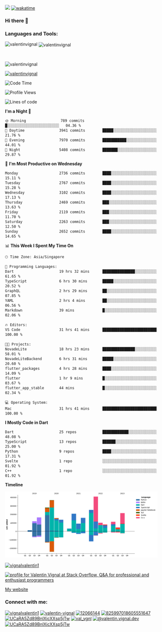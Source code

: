 
![](https://komarev.com/ghpvc/?username=valentinvignal&label=Profile%20views&color=0e75b6&style=flat)
[![wakatime](https://wakatime.com/badge/user/a700230c-ba51-4378-8fbc-fbcb542401ed.svg)](https://wakatime.com/@a700230c-ba51-4378-8fbc-fbcb542401ed)

### Hi there 👋

<h3 align="left">Languages and Tools:</h3>


<p><img align="left" src="https://github-readme-stats.vercel.app/api?username=ValentinVignal&count_private=true&show_icons=true&theme=dark" alt="valentinvignal" /></p>

<p>&nbsp;<img align="center" src="https://github-readme-stats.vercel.app/api/top-langs/?username=ValentinVignal&hide=jupyter%20notebook&layout=compact&theme=dark" alt="valentinvignal" /></p>

<br/>

<p><img align="center" src="https://github-readme-streak-stats.herokuapp.com/?user=valentinvignal&theme=dark" alt="valentinvignal" /></p>


<p align="left"> <a href="https://github.com/ryo-ma/github-profile-trophy"><img src="https://github-profile-trophy.vercel.app/?username=valentinvignal&theme=darkhub" alt="valentinvignal" /></a> </p>

<!--START_SECTION:waka-->
![Code Time](http://img.shields.io/badge/Code%20Time-1%2C986%20hrs%2057%20mins-blue)

![Profile Views](http://img.shields.io/badge/Profile%20Views-0-blue)

![Lines of code](https://img.shields.io/badge/From%20Hello%20World%20I%27ve%20Written-2.9%20million%20lines%20of%20code-blue)

**I'm a Night 🦉** 

```text
🌞 Morning                789 commits         █░░░░░░░░░░░░░░░░░░░░░░░░   04.36 % 
🌆 Daytime                3941 commits        █████░░░░░░░░░░░░░░░░░░░░   21.76 % 
🌃 Evening                7970 commits        ███████████░░░░░░░░░░░░░░   44.01 % 
🌙 Night                  5408 commits        ███████░░░░░░░░░░░░░░░░░░   29.87 % 
```
📅 **I'm Most Productive on Wednesday** 

```text
Monday                   2736 commits        ████░░░░░░░░░░░░░░░░░░░░░   15.11 % 
Tuesday                  2767 commits        ████░░░░░░░░░░░░░░░░░░░░░   15.28 % 
Wednesday                3102 commits        ████░░░░░░░░░░░░░░░░░░░░░   17.13 % 
Thursday                 2469 commits        ███░░░░░░░░░░░░░░░░░░░░░░   13.63 % 
Friday                   2119 commits        ███░░░░░░░░░░░░░░░░░░░░░░   11.70 % 
Saturday                 2263 commits        ███░░░░░░░░░░░░░░░░░░░░░░   12.50 % 
Sunday                   2652 commits        ████░░░░░░░░░░░░░░░░░░░░░   14.65 % 
```


📊 **This Week I Spent My Time On** 

```text
🕑︎ Time Zone: Asia/Singapore

💬 Programming Languages: 
Dart                     19 hrs 32 mins      ███████████████░░░░░░░░░░   61.65 % 
TypeScript               6 hrs 30 mins       █████░░░░░░░░░░░░░░░░░░░░   20.52 % 
GraphQL                  2 hrs 29 mins       ██░░░░░░░░░░░░░░░░░░░░░░░   07.85 % 
YAML                     2 hrs 4 mins        ██░░░░░░░░░░░░░░░░░░░░░░░   06.56 % 
Markdown                 39 mins             █░░░░░░░░░░░░░░░░░░░░░░░░   02.06 % 

🔥 Editors: 
VS Code                  31 hrs 41 mins      █████████████████████████   100.00 % 

🐱‍💻 Projects: 
NovadeLite               18 hrs 23 mins      ███████████████░░░░░░░░░░   58.01 % 
NovadeLiteBackend        6 hrs 31 mins       █████░░░░░░░░░░░░░░░░░░░░   20.60 % 
flutter_packages         4 hrs 28 mins       ████░░░░░░░░░░░░░░░░░░░░░   14.09 % 
flutter                  1 hr 9 mins         █░░░░░░░░░░░░░░░░░░░░░░░░   03.67 % 
flutter_app_stable       44 mins             █░░░░░░░░░░░░░░░░░░░░░░░░   02.34 % 

💻 Operating System: 
Mac                      31 hrs 41 mins      █████████████████████████   100.00 % 
```

**I Mostly Code in Dart** 

```text
Dart                     25 repos            ████████████░░░░░░░░░░░░░   48.08 % 
TypeScript               13 repos            ██████░░░░░░░░░░░░░░░░░░░   25.00 % 
Python                   9 repos             ████░░░░░░░░░░░░░░░░░░░░░   17.31 % 
Svelte                   1 repo              ░░░░░░░░░░░░░░░░░░░░░░░░░   01.92 % 
C++                      1 repo              ░░░░░░░░░░░░░░░░░░░░░░░░░   01.92 % 
```



**Timeline**

![Lines of Code chart](https://raw.githubusercontent.com/ValentinVignal/ValentinVignal/main/assets/bar_graph.png)


<!--END_SECTION:waka-->

<p align="left"> <a href="https://twitter.com/vignalvalentin1" target="blank"><img src="https://img.shields.io/twitter/follow/vignalvalentin1?logo=twitter" alt="vignalvalentin1" /></a> </p>

<a href="https://stackoverflow.com/users/12066144/valentin-vignal"><img src="https://stackexchange.com/users/flair/16694563.png?theme=dark" width="208" height="58" alt="profile for Valentin Vignal at Stack Overflow, Q&amp;A for professional and enthusiast programmers" title="profile for Valentin Vignal at Stack Overflow, Q&amp;A for professional and enthusiast programmers"></a>

[My website](https://valentinvignal.github.io/portfolio/)

<h3 align="left">Connect with me:</h3>
<p align="left">
<a href="https://twitter.com/vignalvalentin1" target="blank"><img align="center" src="https://raw.githubusercontent.com/rahuldkjain/github-profile-readme-generator/master/src/images/icons/Social/twitter.svg" alt="vignalvalentin1" height="30" width="40" /></a>
<a href="https://linkedin.com/in/valentin-vignal" target="blank"><img align="center" src="https://raw.githubusercontent.com/rahuldkjain/github-profile-readme-generator/master/src/images/icons/Social/linked-in-alt.svg" alt="valentin-vignal" height="30" width="40" /></a>
<a href="https://stackoverflow.com/users/12066144" target="blank"><img align="center" src="https://raw.githubusercontent.com/rahuldkjain/github-profile-readme-generator/master/src/images/icons/Social/stack-overflow.svg" alt="12066144" height="30" width="40" /></a>
<a href="https://discordapp.com/users/825997018605551647" target="blank"><img align="center" src="https://raw.githubusercontent.com/rahuldkjain/github-profile-readme-generator/master/src/images/icons/Social/discord.svg" alt="825997018605551647" height="30" width="40" /></a>
<a href="https://www.reddit.com/user/ValentinVignal" target="blank"><img align="center" src="https://raw.githubusercontent.com/rahuldkjain/github-profile-readme-generator/master/src/images/icons/Social/reddit.svg" alt="UCaRA5Zd89BnlXicXXsp5jTw" height="30" width="40" /></a>
<a href="https://instagram.com/valentin_vignal" target="blank"><img align="center" src="https://raw.githubusercontent.com/rahuldkjain/github-profile-readme-generator/master/src/images/icons/Social/instagram.svg" alt="val_vgnl" height="30" width="40" /></a>
<a href="https://medium.com/@valentin.vignal.dev" target="blank"><img align="center" src="https://raw.githubusercontent.com/rahuldkjain/github-profile-readme-generator/master/src/images/icons/Social/medium.svg" alt="@valentin.vignal.dev" height="30" width="40" /></a>
<a href="https://www.youtube.com/channel/UCaRA5Zd89BnlXicXXsp5jTw" target="blank"><img align="center" src="https://raw.githubusercontent.com/rahuldkjain/github-profile-readme-generator/master/src/images/icons/Social/youtube.svg" alt="UCaRA5Zd89BnlXicXXsp5jTw" height="30" width="40" /></a>
</p>


